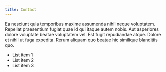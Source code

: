 ```yaml
---
title: Contact
---
```


Ea nesciunt quia temporibus maxime assumenda nihil neque voluptatem. Repellat praesentium fugiat quae id qui itaque autem nobis. Aut asperiores dolore voluptate beatae voluptatem vel. Est fugit repudiandae atque. Dolore et nihil ut fuga expedita. Rerum aliquam quo beatae hic similique blanditiis quo.

- List item 1
- List item 2
- List item 3